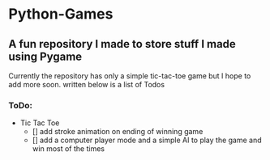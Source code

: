 # Python-Games
## A fun repository I made to store stuff I made using Pygame
Currently the repository has only a simple tic-tac-toe game but I hope to add more soon.
written below is a list of Todos

### ToDo:
* Tic Tac Toe
  - [] add stroke animation on ending of winning game
  - [] add a computer player mode and a simple AI to play the game and win most of the times